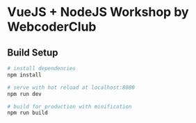 # VueJS + NodeJS Workshop by WebcoderClub

## Build Setup

``` bash
# install dependencies
npm install

# serve with hot reload at localhost:8080
npm run dev

# build for production with minification
npm run build
```
